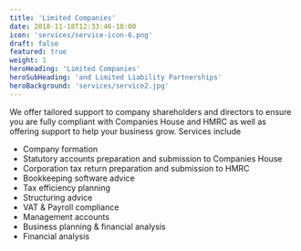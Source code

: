 ```yaml
---
title: 'Limited Companies'
date: 2018-11-18T12:33:46-10:00
icon: 'services/service-icon-6.png'
draft: false
featured: true
weight: 1
heroHeading: 'Limited Companies'
heroSubHeading: 'and Limited Liability Partnerships'
heroBackground: 'services/service2.jpg'
---
```


We offer tailored support to company shareholders and directors to ensure you are fully compliant with Companies House and HMRC as well as offering support to help your business grow.
Services include

- Company formation
- Statutory accounts preparation and submission to Companies House
- Corporation tax return preparation and submission to HMRC
- Bookkeeping software advice
- Tax efficiency planning
- Structuring advice
- VAT & Payroll compliance
- Management accounts
- Business planning & financial analysis
- Financial analysis


